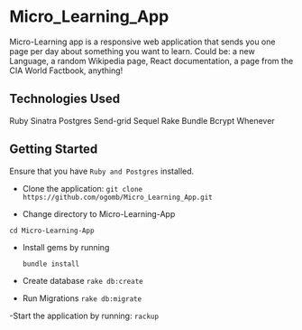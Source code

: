 # Micro_Learning_App
Micro-Learning app is a responsive web application that sends you one page per day about something you want to learn. Could be: a new Language, a random Wikipedia page, React documentation, a page from the CIA World Factbook, anything!

## Technologies Used
Ruby 
Sinatra
Postgres
Send-grid
Sequel
Rake
Bundle
Bcrypt
Whenever

## Getting Started
Ensure that you have `Ruby and Postgres` installed.

- Clone the application:
      `git clone https://github.com/ogomb/Micro_Learning_App.git`
      
- Change directory to Micro-Learning-App

`cd Micro-Learning-App`

- Install gems by running

   `bundle install`

- Create database 
 `rake db:create`

- Run Migrations
  `rake db:migrate`

-Start the application by running: `rackup`
